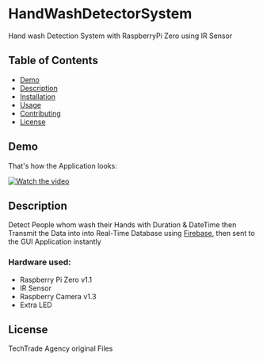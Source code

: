 # HandWashDetectorSystem
Hand wash Detection System with RaspberryPi Zero using IR Sensor

## Table of Contents

- [Demo](#demo)
- [Description](#description)
- [Installation](#installation)
- [Usage](#usage)
- [Contributing](#contributing)
- [License](#license)

## Demo

That's how the Application looks:

[![Watch the video](https://github.com/OmarMed21/HandWashDetectorSystem/blob/main/essentials/image.png)]()


## Description

Detect People whom wash their Hands with Duration & DateTime then Transmit the Data into into Real-Time Database using [Firebase](https://console.firebase.google.com/u/0/project/database-of-hwd-durations/database/database-of-hwd-durations-default-rtdb/data), then sent to the GUI Application instantly

### Hardware used:
- Raspberry Pi Zero v1.1
- IR Sensor
- Raspberry Camera v1.3
- Extra LED 

## License

TechTrade Agency original Files
